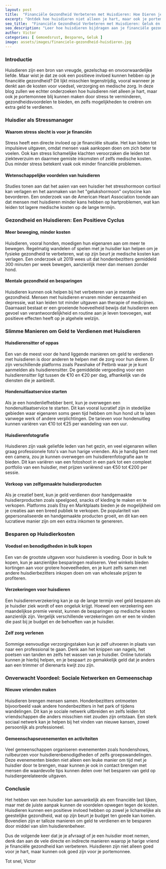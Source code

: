 ```yaml
---
layout: post
title:  "Financiële Gezondheid Verbeteren met Huisdieren: Hoe Dieren je Geluk én Budget een Boost Kunnen Geven"
excerpt: "Ontdek hoe huisdieren niet alleen je hart, maar ook je portemonnee blij kunnen maken."
seo_title:  "Financiële Gezondheid Verbeteren met Huisdieren: Geluk én Budget een Boost Geven"
seo_description: "Leer hoe huisdieren bijdragen aan je financiële gezondheid door geluk te verhogen en stress te verlagen, met praktische tips en berekeningen."
author: Victor
categories: [ Gemoedsrust, Besparen, Geluk ]
image: assets/images/financiele-gezondheid-huisdieren.jpg
---
```


### Introductie

Huisdieren zijn een bron van vreugde, gezelschap en onvoorwaardelijke liefde. Maar wist je dat ze ook een positieve invloed kunnen hebben op je financiële gezondheid? Dit lijkt misschien tegenstrijdig, vooral wanneer je denkt aan de kosten voor voedsel, verzorging en medische zorg. In deze blog zullen we echter onderzoeken hoe huisdieren niet alleen je hart, maar ook je portemonnee blij kunnen maken door stress te verminderen, gezondheidsvoordelen te bieden, en zelfs mogelijkheden te creëren om extra geld te verdienen.

### Huisdier als Stressmanager

#### Waarom stress slecht is voor je financiën

Stress heeft een directe invloed op je financiële situatie. Het kan leiden tot impulsieve uitgaven, omdat mensen vaak aankopen doen om zich beter te voelen. Ook kan stress lichamelijke klachten veroorzaken die leiden tot ziekteverzuim en daarmee gemiste inkomsten of zelfs medische kosten. Dus minder stress betekent vaak ook minder financiële problemen.

#### Wetenschappelijke voordelen van huisdieren

Studies tonen aan dat het aaien van een huisdier het stresshormoon cortisol kan verlagen en het aanmaken van het "gelukshormoon" oxytocine kan bevorderen. Een onderzoek van de American Heart Association toonde aan dat mensen met huisdieren minder kans hebben op hartproblemen, wat kan leiden tot lagere medische kosten op de lange termijn.

### Gezondheid en Huisdieren: Een Positieve Cyclus

#### Meer beweging, minder kosten

Huisdieren, vooral honden, moedigen hun eigenaren aan om meer te bewegen. Regelmatig wandelen of spelen met je huisdier kan helpen om je fysieke gezondheid te verbeteren, wat op zijn beurt je medische kosten kan verlagen. Een onderzoek uit 2019 wees uit dat hondenbezitters gemiddeld 300 minuten per week bewegen, aanzienlijk meer dan mensen zonder hond.

#### Mentale gezondheid en besparingen

Huisdieren kunnen ook helpen bij het verbeteren van je mentale gezondheid. Mensen met huisdieren ervaren minder eenzaamheid en depressie, wat kan leiden tot minder uitgaven aan therapie of medicijnen. Daarnaast bestaat er een groeiende hoeveelheid bewijs dat huisdieren een gevoel van verantwoordelijkheid en routine aan je leven toevoegen, wat positieve effecten heeft op je algehele welzijn.

### Slimme Manieren om Geld te Verdienen met Huisdieren

#### Huisdierensitter of oppas

Een van de meest voor de hand liggende manieren om geld te verdienen met huisdieren is door anderen te helpen met de zorg voor hun dieren. Er zijn verschillende platforms zoals Pawshake of Petbnb waar je je kunt aanmelden als huisdierensitter. De gemiddelde vergoeding voor een huisdierensitter ligt tussen de €10 en €20 per dag, afhankelijk van de diensten die je aanbiedt.

#### Hondenuitlaatservice starten

Als je een hondenliefhebber bent, kun je overwegen een hondenuitlaatservice te starten. Dit kan vooral lucratief zijn in stedelijke gebieden waar eigenaren soms geen tijd hebben om hun hond uit te laten vanwege werk of andere verplichtingen. De tarieven voor hondenuitleg kunnen variëren van €10 tot €25 per wandeling van een uur.

#### Huisdierenfotografie

Huisdieren zijn vaak geliefde leden van het gezin, en veel eigenaren willen graag professionele foto's van hun harige vrienden. Als je handig bent met een camera, zou je kunnen overwegen om huisdierenfotografie aan te bieden. Dit kan variëren van een fotoshoot in een park tot een compleet portfolio van een huisdier, met prijzen variërend van €50 tot €200 per sessie.

#### Verkoop van zelfgemaakte huisdierproducten

Als je creatief bent, kun je geld verdienen door handgemaakte huisdierproducten zoals speelgoed, snacks of kleding te maken en te verkopen. Platforms zoals Etsy en Marktplaats bieden je de mogelijkheid om je creaties aan een breed publiek te verkopen. De populariteit van gepersonaliseerde en handgemaakte producten groeit, en dit kan een lucratieve manier zijn om een extra inkomen te genereren.

### Besparen op Huisdierkosten

#### Voedsel en benodigdheden in bulk kopen

Een van de grootste uitgaven voor huisdieren is voeding. Door in bulk te kopen, kun je aanzienlijke besparingen realiseren. Veel winkels bieden kortingen aan voor grotere hoeveelheden, en je kunt zelfs samen met andere huisdierbezitters inkopen doen om van wholesale prijzen te profiteren.

#### Verzekeringen voor huisdieren

Een huisdierenverzekering kan je op de lange termijn veel geld besparen als je huisdier ziek wordt of een ongeluk krijgt. Hoewel een verzekering een maandelijkse premie vereist, kunnen de besparingen op medische kosten aanzienlijk zijn. Vergelijk verschillende verzekeringen om er een te vinden die past bij je budget en de behoeften van je huisdier.

#### Zelf zorg verlenen

Sommige eenvoudige verzorgingstaken kun je zelf uitvoeren in plaats van naar een professional te gaan. Denk aan het knippen van nagels, het poetsen van tanden en zelfs het wassen van je huisdier. Online tutorials kunnen je hierbij helpen, en je bespaart zo gemakkelijk geld dat je anders aan een trimmer of dierenarts kwijt zou zijn.

### Onverwacht Voordeel: Sociale Netwerken en Gemeenschap

#### Nieuwe vrienden maken

Huisdieren brengen mensen samen. Hondenbezitters ontmoeten bijvoorbeeld vaak andere hondenbezitters in het park of tijdens wandelingen. Dit kan je sociale netwerk uitbreiden en zelfs leiden tot vriendschappen die anders misschien niet zouden zijn ontstaan. Een sterk sociaal netwerk kan je helpen bij het vinden van nieuwe kansen, zowel persoonlijk als professioneel.

#### Gemeenschapsevenementen en activiteiten

Veel gemeenschappen organiseren evenementen zoals hondenshows, ruilbeurzen voor huisdierenbenodigdheden of zelfs groepswandelingen. Deze evenementen bieden niet alleen een leuke manier om tijd met je huisdier door te brengen, maar kunnen je ook in contact brengen met mensen die waardevolle tips kunnen delen over het besparen van geld op huisdiergerelateerde uitgaven.

### Conclusie

Het hebben van een huisdier kan aanvankelijk als een financiële last lijken, maar met de juiste aanpak kunnen de voordelen opwegen tegen de kosten. Huisdieren kunnen een positieve invloed hebben op zowel je lichamelijke als geestelijke gezondheid, wat op zijn beurt je budget ten goede kan komen. Bovendien zijn er talloze manieren om geld te verdienen en te besparen door middel van slim huisdierenbeheer.

Dus de volgende keer dat je je afvraagt of je een huisdier moet nemen, denk dan aan de vele directe en indirecte manieren waarop je harige vriend je financiële gezondheid kan verbeteren. Huisdieren zijn niet alleen goed voor je hart, maar kunnen ook goed zijn voor je portemonnee.

Tot snel,
Victor